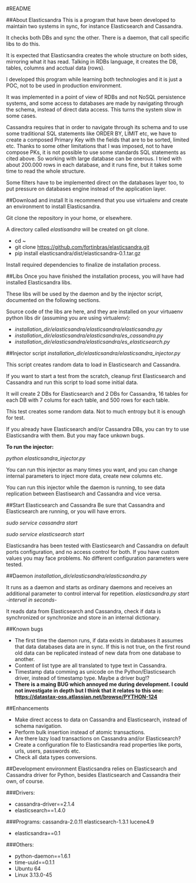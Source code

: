 #README


##About Elasticsandra
This is a program that have been developed to maintain two systems in sync, for instance Elasticsearch and Cassandra.

It checks both DBs and sync the other. There is a daemon, that call specific libs to do this. 

It is expected that Elasticsandra creates the whole structure on both sides, mirroring what it has read. Talking in RDBs language, it creates the DB, tables, columns and acctual data (rows).

I developed this program while learning both technologies and it is just a POC, not to be used in production environment. 

It was implemented in a point of view of RDBs and not NoSQL persistence systems, and some access to databases are made by navigating through the schema, instead of direct data access. This turns the system slow in some cases.

Cassandra requires that in order to navigate through its schema and to use some traditional SQL statements like ORDER BY, LIMIT etc, we have to create a composed Primary Key with the fields that are to be sorted, limited etc. Thanks to some other limitations that I was imposed, not to have compose PKs, it is not possible to use some standards SQL statements as cited above. So working with large database can be onerous. I tried with about 200.000 rows in each database, and it runs fine, but it takes some time to read the whole structure.

Some filters have to be implemented direct on the databases layer too, to put pressure on databases engine instead of the application layer.  



##Download and install
It is recommend that you use virtualenv and create an environment to install Elasticsandra.

Git clone the repository in your home, or elsewhere. 

A directory called *elastisandra* will be created on git clone.

- cd ~ 
- git clone https://github.com/fortinbras/elasticsandra.git
- pip install elasticsandra/dist/elasticsandra-0.1.tar.gz

Install required dependencies to finalize de installation process.



##Libs
Once you have finished the installation process, you will have had installed Elasticsandra libs.

These libs will be used by the daemon and by the injector script, documented on the following sections.

Source code of the libs are here, and they are installed on your virtuaenv python libs dir (assuming you are using virtualenv):

- *installation_dir/elasticsandra/elasticsandra/elasticsandra.py*
- *installation_dir/elasticsandra/elasticsandra/es_cassandra.py*
- *installation_dir/elasticsandra/elasticsandra/es_elasticsearch.py*



##Injector script
*installation_dir/elasticsandra/elasticsandra_injector.py*

This script creates random data to load in Elasticsearch and Cassandra.

If you want to start a test from the scratch, cleanup first Elasticsearch and Cassandra and run this script to load some initial data.

It will create 2 DBs for Elasticsearch and 2 DBs for Cassandra, 16 tables for each DB with 7 colums for each table, and 500 rows for each table.

This test creates some random data. Not to much entropy but it is enough for test.

If you already have Elasticsearch and/or Cassandra DBs, you can try to use Elasticsandra with them. But you may face unkown bugs.

**To run the injector:**

*python elasticsandra_injector.py*

You can run this injector as many times you want, and you can change internal parameters to inject more data, create new columns etc.

You can run this injector while the daemon is running, to see data replication between Elastisearch and Cassandra and vice versa.



##Start Elasticsearch and Cassandra
Be sure that Cassandra and Elasticsearch are running, or you will have errors.

*sudo service cassandra start*

*sudo service elasticsearch start*

Elasticsandra has been tested with Elasticsearch and Cassandra on default ports configuration, and no access control for both. If you have custom values you may face problems. No different configuration parameters were tested.


##Daemon
*installation_dir/elasticsandra/elasticsandra.py*

It runs as a daemon and starts as ordinary daemons and receives an additional parameter to control interval for repetition.
*elasticsandra.py start -interval in seconds-*

It reads data from Elasticsearch and Cassandra, check if data is synchronized or synchronize and store in an internal dictionary.


##Known bugs
- The first time the daemon runs, if data exists in databases it assumes that data databases data are in sync. If this is not true, on the first round old data can be replicated instead of new data from one database to another. 
- Content of list type are all translated to type text in Cassandra. 
- Timestamp data comming as unicode on the Python/Elasticsearch driver, instead of timestamp type. Maybe a driver bug!?
- **There is a maing BUG which annoyed me during development. I could not investigate in depth but I think that it relates to this one: https://datastax-oss.atlassian.net/browse/PYTHON-124**



##Enhancements
- Make direct access to data on Cassandra and Elasticsearch, instead of schema navigation. 
- Perform bulk insertion instead of atomic transactions.
- Are there lazy load transactions on Cassandra and/or Elasticsearch?
- Create a configuration file to Elasticsandra read properties like ports, urls, users, passwords etc.
- Check all data types conversions.



##Development environment
Elasticsandra relies on Elasticsearch and Cassandra driver for Python, besides Elasticsearch and Cassandra their own, of course.

###Drivers:
- cassandra-driver==2.1.4
- elasticsearch==1.4.0

###Programs:
cassandra-2.0.11
elasticsearch-1.3.1
lucene4.9
- elasticsandra==0.1

###Others:
- python-daemon==1.6.1
- time-uuid==0.1.1
- Ubuntu 64
- Linux 3.13.0-45